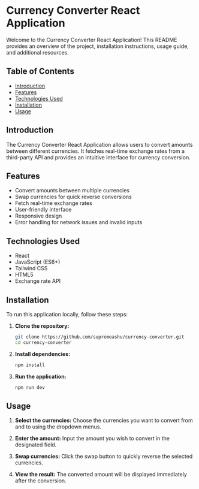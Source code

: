 # Currency Converter React Application

Welcome to the Currency Converter React Application! This README provides an overview of the project, installation instructions, usage guide, and additional resources.

## Table of Contents
- [Introduction](#introduction)
- [Features](#features)
- [Technologies Used](#technologies-used)
- [Installation](#installation)
- [Usage](#usage)

## Introduction
The Currency Converter React Application allows users to convert amounts between different currencies. It fetches real-time exchange rates from a third-party API and provides an intuitive interface for currency conversion.

## Features
- Convert amounts between multiple currencies
- Swap currencies for quick reverse conversions
- Fetch real-time exchange rates
- User-friendly interface
- Responsive design
- Error handling for network issues and invalid inputs

## Technologies Used
- React
- JavaScript (ES6+)
- Tailwind CSS
- HTML5
- Exchange rate API

## Installation
To run this application locally, follow these steps:

1. **Clone the repository:**
   ```sh
   git clone https://github.com/supremeashu/currency-converter.git
   cd currency-converter
   ```
2. **Install dependencies:**
    ```sh
    npm install
    ```
3. **Run the application:**
    ```sh
    npm run dev
    ```


## Usage

1. **Select the currencies:** Choose the currencies you want to convert from and to using the dropdown menus.  

2. **Enter the amount:** Input the amount you wish to convert in the designated field.

3. **Swap currencies:** Click the swap button to quickly reverse the selected currencies.  

4. **View the result:** The converted amount will be displayed immediately after the conversion.